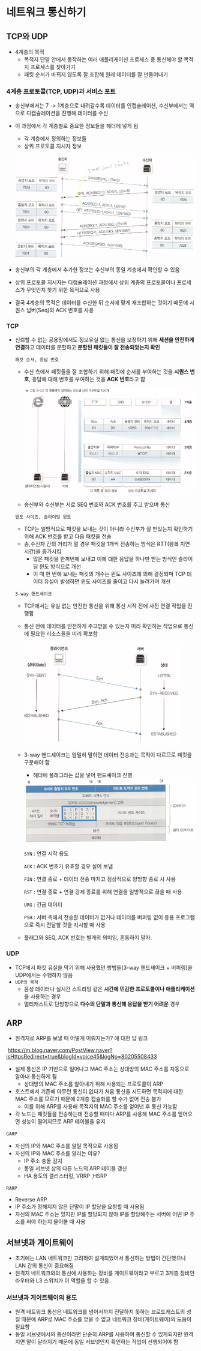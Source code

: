 # 네트워크 통신하기

## TCP와 UDP

- 4계층의 목적
  - 목적지 단말 안에서 동작하는 여러 애플리케이션 프로세스 중 통신해야 할 목적지 프로세스를 찾아가기
  - 패킷 순서가 바뀌지 않도록 잘 조합해 원래 데이터를 잘 만들어내기

### 4계층 프로토콜(TCP, UDP)과 서비스 포트

- 송신부에서는 7 -> 1계층으로 내려갈수록 데이터를 인캡슐레이션, 수신부에서는 역으로 디캡슐레이션을 진행해 데이터를 수신

- 이 과정에서 각 계층별로 중요한 정보들을 헤더에 넣게 됨

  - 각 계층에서 정의하는 정보들
  - 상위 프로토콜 지시자 정보

  ![스크린샷 2023-06-28 오후 11.17.26](./영빈_images/image-6.png)

- 송신부의 각 계층에서 추가한 정보는 수신부의 동일 계층에서 확인할 수 있음

- 상위 프로토콜 지시자는 디캡슐레이션 과정에서 상위 계층의 프로토콜이나 프로세스가 무엇인지 찾기 위한 목적으로 사용

- 결국 4계층의 목적은 데이터를 수신한 뒤 순서에 맞게 재조합하는 것이기 때문에 시퀀스 넘버(Seq)와 ACK 번호를 사용

### TCP

- 신뢰할 수 없는 공용망에서도 정보유실 없는 통신을 보장하기 위해 **세션을 안전하게 연결**하고 데이터를 분할하고 **분할된 패킷들이 잘 전송되었는지 확인**

  `패킷 순서, 응답 번호`

  - 수신 측에서 패킷들을 잘 조합하기 위해 패킷에 순서를 부여하는 것을 **시퀀스 번호**, 응답에 대해 번호를 부여하는 것을 **ACK 번호**라고 함

    <img src="./영빈_images/image-7.png" alt="스크린샷 2023-06-29 오전 12.23.29" style="zoom:100%;" />

  - 송신부와 수신부는 서로 SEQ 번호와 ACK 번호를 주고 받으며 통신

  `윈도 사이즈, 슬라이딩 윈도`

  - TCP는 일방적으로 패킷을 보내는 것이 아니라 수신부가 잘 받았는지 확인하기 위해 ACK 번호를 받고 다음 패킷을 전송
  - 송,수신자 간의 거리가 멀 경우 패킷을 1개씩 전송하는 방식은 RTT(왕복 지연 시간)을 증가시킴
    - 많은 패킷을 한꺼번에 보내고 이에 대한 응답을 하나만 받는 방식인 슬라이딩 윈도 방식으로 개선
    - 이 때 한 번에 보내는 패킷의 개수는 윈도 사이즈에 의해 결정되며 TCP 데이터 유실이 발생하면 윈도 사이즈를 줄이고 다시 늘려가며 개선

  `3-way 핸드셰이크`

  - TCP에서는 유실 없는 안전한 통신을 위해 통신 시작 전에 사전 연결 작업을 진행함

  - 통신 전에 데이터를 안전하게 주고받을 수 있는지 미리 확인하는 작업으로 통신에 필요한 리소스들을 미리 확보함

    <img src="./영빈_images/image-8.png" alt="스크린샷 2023-06-29 오전 12.28.03" style="zoom:67%;" />

  - 3-way 핸드셰이크는 엄밀히 말하면 데이터 전송과는 목적이 다르므로 패킷을 구분해야 함

    - 헤더에 플래그라는 값을 넣어 핸드셰이크 진행

    <img src="./영빈_images/image-9.png" alt="스크린샷 2023-06-29 오전 12.29.36"  />

    `SYN` : 연결 시작 용도

    `ACK` : ACK 번호가 유효할 경우 실어 보냄

    `FIN` : 연결 종료 + 데이터 전송 마치고 정상적으로 양방향 종료 시 사용

    `RST` : 연결 종료 + 연결 강제 종료를 위해 연결을 일방적으로 끊을 때 사용

    `URG` : 긴급 데이터

    `PSH` : 서버 측에서 전송할 데이터가 없거나 데이터를 버퍼링 없이 응용 프로그램으로 즉시 전달할 것을 지시할 때 사용

  - 플래그와 SEQ, ACK 번호는 별개의 의미임, 혼동하지 말자.

### UDP

- TCP에서 패킷 유실을 막기 위해 사용했던 방법들(3-way 핸드셰이크 + 버퍼링)을 UDP에서는 수행하지 않음
- `UDP의 목적`
  - 음성 데이터나 실시간 스트리밍 같은 **시간에 민감한 프로토콜이나 애플리케이션**을 사용하는 경우
  - 멀티캐스트로 단방향으로 **다수의 단말과 통신해 응답을 받기 어려운** 경우

## ARP

- 원격지로 ARP를 보낼 때 어떻게 이뤄지는가? 에 대한 답 링크

​		https://m.blog.naver.com/PostView.naver?isHttpsRedirect=true&blogId=voice45&logNo=80205508433

- 실제 통신은 IP 기반으로 일어나고 MAC 주소는 상대방의 MAC 주소를 자동으로 알아내 통신하게 됨
  - 상대방의 MAC 주소를 알아내기 위해 사용되는 프로토콜이 ARP
- 호스트에서 기존에 아무런 통신이 없다가 처음 통신을 시도하면 목적지에 대한 MAC 주소를 모르기 때문에 2계층 캡슐화를 할 수가 없어 전송 불가
  - 이를 위해 ARP를 사용해 목적지의 MAC 주소를 얻어낸 후 통신 가능함
- 각 노드는 패킷들을 전송하는데 전송할 때마다 ARP를 사용해 MAC 주소를 얻어오면 성능이 떨어지므로 ARP 테이블을 유지

`GARP`

- 자신의 IP와 MAC 주소를 알릴 목적으로 사용됨
- 자신의 IP와 MAC 주소를 알리는 이유?
  - IP 주소 충돌 감지
  - 동일 서브넷 상의 다른 노드의 ARP 테이블 갱신
  - HA 용도의 클러스터링, VRRP ,HSRP

`RARP`

- Reverse ARP
- IP 주소가 정해지지 않은 단말이 IP 할당을 요청할 때 사용됨
- 자신의 MAC 주소는 있지만 IP를 할당되지 않아 IP를 할당해주는 서버에 어떤 IP 주소를 써야 하는지 물어볼 때 사용

## 서브넷과 게이트웨이

- 초기에는 LAN 네트워크만 고려하여 설계되었어서 통신하는 방법이 간단했으나 LAN 간의 통신이 중요해짐
- 원격지 네트워크와의 통신에 사용하는 장비를 게이트웨이라고 부르고 3계층 장비인 라우터와 L3 스위치가 이 역할을 할 수 있음

### 서브넷과 게이트웨이의 용도

- 원격 네트워크 통신은 네트워크를 넘어서까지 전달하지 못하는 브로드캐스트의 성질 때문에 ARP로 MAC 주소를 얻을 수 없고 네트워크 장비(게이트웨이)의 도움이 필요함
- 동일 서브넷에서의 통신이라면 단순히 ARP를 사용하여 통신할 수 있게되지만 원격지면 말이 달라지기 때문에 동일 서브넷인지 확인하는 작업이 선행되어야 함

